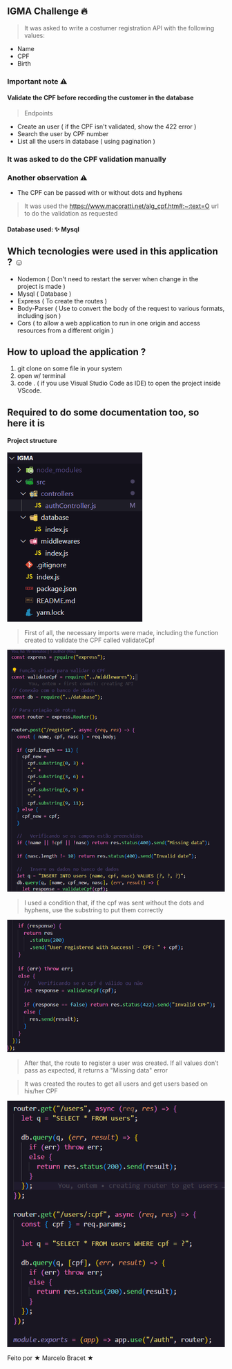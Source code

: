 ## IGMA Challenge 🔥

> It was asked to write a costumer registration API with the following values:
* Name
* CPF
* Birth

### Important note ⚠️
#### Validate the CPF before recording the customer in the database

> Endpoints
* Create an user ( if the CPF isn't validated, show the 422 error )
* Search the user by CPF number
* List all the users in database ( using pagination )

### It was asked to do the CPF validation manually
### Another observation ⚠️

* The CPF can be passed with or without dots and hyphens

> It was used the https://www.macoratti.net/alg_cpf.htm#:~:text=O url to do the validation as requested

#### Database used: ✨ Mysql 

## Which tecnologies were used in this application ? ☺️

* Nodemon ( Don't need to restart the server when change in the project is made )
* Mysql ( Database )
* Express ( To create the routes )
* Body-Parser ( Use to convert the body of the request to various formats, including json )
* Cors ( to allow a web application to run in one origin and access resources from a different origin )

## How to upload the application ?

1. git clone on some file in your system
2. open w/ terminal
3. code . ( if you use Visual Studio Code as IDE) to open the project inside VScode.

## Required to do some documentation too, so here it is

#### Project structure

![Structure](https://raw.githubusercontent.com/MarceloBxD/IGMA/master/src/images/Igma-content.png?token=GHSAT0AAAAAAB5KLEV7GS3I532FEROA5PO2Y7MFFCA)

> First of all, the necessary imports were made, including the function created to validate the CPF called validateCpf

![RegisterRoute](https://raw.githubusercontent.com/MarceloBxD/IGMA/master/src/images/MainRequests%20-%20Register.png?token=GHSAT0AAAAAAB5KLEV6PCCXUEUPIM6EX4M6Y7MFI6Q)

> I used a condition that, if the cpf was sent without the dots and hyphens, use the substring to put them correctly

![FinalRegister](https://raw.githubusercontent.com/MarceloBxD/IGMA/master/src/images/finalRegister.png?token=GHSAT0AAAAAAB5KLEV6DKMZ5JT7G6UUHAU2Y7MFYDA)

> After that, the route to register a user was created. If all values don’t pass as expected, it returns a "Missing data" error

> It was created the routes to get all users and get users based on his/her CPF

![GetRoute](https://raw.githubusercontent.com/MarceloBxD/IGMA/master/src/images/finalGets.png?token=GHSAT0AAAAAAB5KLEV7SN5MI4LQQ7A7ZGA4Y7MFPYA)

Feito por ★ Marcelo Bracet ★
